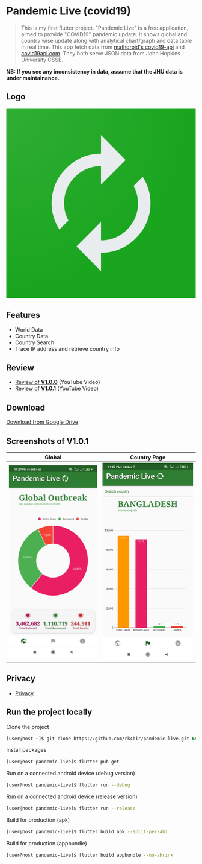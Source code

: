 # Pandemic Live (covid19)
>This is my first flutter project. "Pandemic Live" is a free application, aimed to provide "COVID19" pandemic update. It shows global and country wise update along with analytical chart/graph and data table in real time. This app fetch data from [mathdroid's covid19-api](https://github.com/mathdroid/covid-19-api) and [covid19api.com](https://covid19api.com/). They both serve JSON data from John Hopkins University CSSE.

**NB: If you see any inconsistency in data, assume that the JHU data is under maintainance.**


## Logo
![logo](./assets/images/web_hi_res_512.png)


## Features
* World Data
* Country Data
* Country Search
* Trace IP address and retrieve country info


## Review
* [Review of **V1.0.0**](https://www.youtube.com/watch?v=lEmWeVygv-k) (YouTube Video)
* [Review of **V1.0.1**](https://youtu.be/jIMlt_Z3GgI) (YouTube Video)


## Download
[Download from Google Drive](https://drive.google.com/drive/u/0/folders/1hfRG94Y32CpWFMM0yBwcL6TXxUGWnC20?fbclid=IwAR0JiWiyXvmtsq5IGxOJIRsCzI3ez6_RwWYhGjLejD1SLcelplLiFiSDpAY)


## Screenshots of V1.0.1
| Global        | Country Page           |
| ------------- |:-------------:|
| ![global](./ss/global.jpg)      | ![country](./ss/country.jpg) |


## Privacy
* [Privacy](privacy.md)


## Run the project locally

Clone the project
```bash
[user@host ~]$ git clone https://github.com/rk4bir/pandemic-live.git && cd pandemic-live
```

Install packages
```bash
[user@host pandemic-live]$ flutter pub get
```

Run on a connected android device (debug version)
```bash
[user@host pandemic-live]$ flutter run --debug
```

Run on a connected android device (release version)
```bash
[user@host pandemic-live]$ flutter run --release
```

Build for production (apk)
```bash
[user@host pandemic-live]$ flutter build apk --split-per-abi
```

Build for production (appbundle)
```bash
[user@host pandemic-live]$ flutter build appbundle --no-shrink
```

